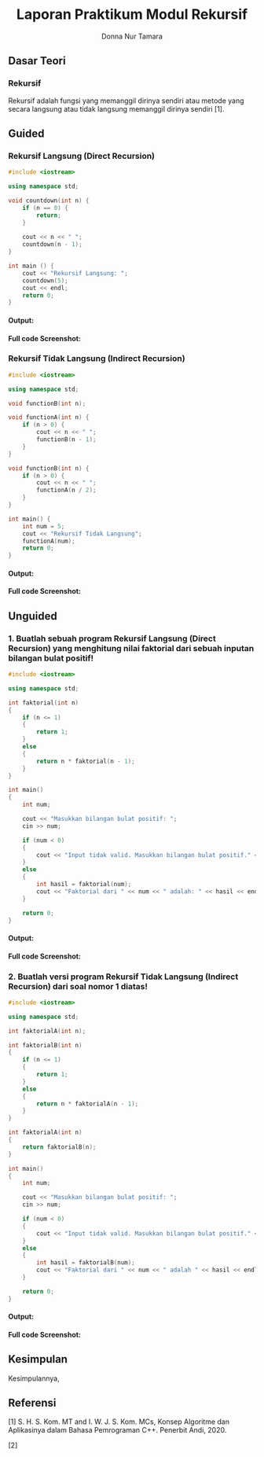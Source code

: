 # <h1 align="center">Laporan Praktikum Modul Rekursif</h1>

<p align="center">Donna Nur Tamara</p>

## Dasar Teori

### Rekursif
Rekursif adalah fungsi yang memanggil dirinya sendiri atau metode yang secara langsung atau tidak langsung memanggil dirinya sendiri [1]. 

## Guided 
### Rekursif Langsung (Direct Recursion)

```C++
#include <iostream>

using namespace std;

void countdown(int n) {
    if (n == 0) {
        return;
    }
    
    cout << n << " ";
    countdown(n - 1);
}

int main () {
    cout << "Rekursif Langsung: ";
    countdown(5);
    cout << endl;
    return 0;
}
```

#### Output:

#### Full code Screenshot:

### Rekursif Tidak Langsung (Indirect Recursion)

```C++
#include <iostream>

using namespace std;

void functionB(int n);

void functionA(int n) {
    if (n > 0) {
        cout << n << " ";
        functionB(n - 1);
    }
}

void functionB(int n) {
    if (n > 0) {
        cout << n << " ";
        functionA(n / 2);
    }
}

int main() {
    int num = 5;
    cout << "Rekursif Tidak Langsung";
    functionA(num);
    return 0;
}
```

#### Output:

#### Full code Screenshot:


## Unguided

### 1. Buatlah sebuah program Rekursif Langsung (Direct Recursion) yang menghitung nilai faktorial dari sebuah inputan bilangan bulat positif!

```C++
#include <iostream>

using namespace std;

int faktorial(int n)
{
    if (n <= 1)
    {
        return 1;
    }
    else
    {
        return n * faktorial(n - 1);
    }
}

int main()
{
    int num;

    cout << "Masukkan bilangan bulat positif: ";
    cin >> num;

    if (num < 0)
    {
        cout << "Input tidak valid. Masukkan bilangan bulat positif." << endl;
    }
    else
    {
        int hasil = faktorial(num);
        cout << "Faktorial dari " << num << " adalah: " << hasil << endl;
    }

    return 0;
}
```

#### Output:

#### Full code Screenshot:


### 2. Buatlah versi program Rekursif Tidak Langsung (Indirect Recursion) dari soal nomor 1 diatas!



```C++
#include <iostream>

using namespace std;

int faktorialA(int n);

int faktorialB(int n)
{
    if (n <= 1)
    {
        return 1;
    }
    else
    {
        return n * faktorialA(n - 1);
    }
}

int faktorialA(int n)
{
    return faktorialB(n);
}

int main()
{
    int num;

    cout << "Masukkan bilangan bulat positif: ";
    cin >> num;

    if (num < 0)
    {
        cout << "Input tidak valid. Masukkan bilangan bulat positif." << endl;
    }
    else
    {
        int hasil = faktorialB(num);
        cout << "Faktorial dari " << num << " adalah " << hasil << endl;
    }

    return 0;
}
```


#### Output:

#### Full code Screenshot:




## Kesimpulan

Kesimpulannya, 


## Referensi

[1] S. H. S. Kom. MT and I. W. J. S. Kom. MCs, Konsep Algoritme dan Aplikasinya dalam Bahasa Pemrograman C++. Penerbit Andi, 2020.
 
[2] 